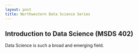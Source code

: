 ```yaml
---
layout: post
title: Northwestern Data Science Series
---
```

## Introduction to Data Science (MSDS 402)
Data Science is such a broad and emerging field.
<!--stackedit_data:
eyJoaXN0b3J5IjpbNzc5ODg3OTk1XX0=
-->
